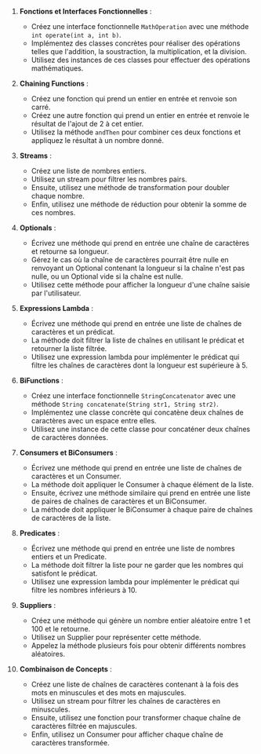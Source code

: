 1. **Fonctions et Interfaces Fonctionnelles** :
    - Créez une interface fonctionnelle `MathOperation` avec une méthode `int operate(int a, int b)`.
    - Implémentez des classes concrètes pour réaliser des opérations telles que l'addition, la soustraction, la multiplication, et la division.
    - Utilisez des instances de ces classes pour effectuer des opérations mathématiques.

2. **Chaining Functions** :
    - Créez une fonction qui prend un entier en entrée et renvoie son carré.
    - Créez une autre fonction qui prend un entier en entrée et renvoie le résultat de l'ajout de 2 à cet entier.
    - Utilisez la méthode `andThen` pour combiner ces deux fonctions et appliquez le résultat à un nombre donné.

3. **Streams** :
    - Créez une liste de nombres entiers.
    - Utilisez un stream pour filtrer les nombres pairs.
    - Ensuite, utilisez une méthode de transformation pour doubler chaque nombre.
    - Enfin, utilisez une méthode de réduction pour obtenir la somme de ces nombres.

4. **Optionals** :
    - Écrivez une méthode qui prend en entrée une chaîne de caractères et retourne sa longueur.
    - Gérez le cas où la chaîne de caractères pourrait être nulle en renvoyant un Optional contenant la longueur si la chaîne n'est pas nulle, ou un Optional vide si la chaîne est nulle.
    - Utilisez cette méthode pour afficher la longueur d'une chaîne saisie par l'utilisateur.

5. **Expressions Lambda** :
    - Écrivez une méthode qui prend en entrée une liste de chaînes de caractères et un prédicat.
    - La méthode doit filtrer la liste de chaînes en utilisant le prédicat et retourner la liste filtrée.
    - Utilisez une expression lambda pour implémenter le prédicat qui filtre les chaînes de caractères dont la longueur est supérieure à 5.

6. **BiFunctions** :
    - Créez une interface fonctionnelle `StringConcatenator` avec une méthode `String concatenate(String str1, String str2)`.
    - Implémentez une classe concrète qui concatène deux chaînes de caractères avec un espace entre elles.
    - Utilisez une instance de cette classe pour concaténer deux chaînes de caractères données.

7. **Consumers et BiConsumers** :
    - Écrivez une méthode qui prend en entrée une liste de chaînes de caractères et un Consumer.
    - La méthode doit appliquer le Consumer à chaque élément de la liste.
    - Ensuite, écrivez une méthode similaire qui prend en entrée une liste de paires de chaînes de caractères et un BiConsumer.
    - La méthode doit appliquer le BiConsumer à chaque paire de chaînes de caractères de la liste.

8. **Predicates** :
    - Écrivez une méthode qui prend en entrée une liste de nombres entiers et un Predicate.
    - La méthode doit filtrer la liste pour ne garder que les nombres qui satisfont le prédicat.
    - Utilisez une expression lambda pour implémenter le prédicat qui filtre les nombres inférieurs à 10.

9. **Suppliers** :
    - Créez une méthode qui génère un nombre entier aléatoire entre 1 et 100 et le retourne.
    - Utilisez un Supplier pour représenter cette méthode.
    - Appelez la méthode plusieurs fois pour obtenir différents nombres aléatoires.

10. **Combinaison de Concepts** :
    - Créez une liste de chaînes de caractères contenant à la fois des mots en minuscules et des mots en majuscules.
    - Utilisez un stream pour filtrer les chaînes de caractères en minuscules.
    - Ensuite, utilisez une fonction pour transformer chaque chaîne de caractères filtrée en majuscules.
    - Enfin, utilisez un Consumer pour afficher chaque chaîne de caractères transformée.
